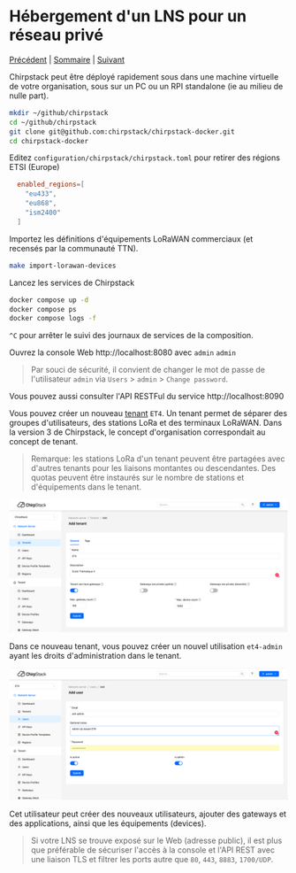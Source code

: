 # Hébergement d'un LNS pour un réseau privé

[Précédent](08g.md) | [Sommaire](README.md) |  [Suivant](15.md)

Chirpstack peut être déployé rapidement sous dans une machine virtuelle de votre organisation, sous sur un PC ou un RPI standalone (ie au milieu de nulle part).

```bash
mkdir ~/github/chirpstack
cd ~/github/chirpstack
git clone git@github.com:chirpstack/chirpstack-docker.git
cd chirpstack-docker
```

Editez `configuration/chirpstack/chirpstack.toml` pour retirer des régions ETSI (Europe)

```toml
  enabled_regions=[
    "eu433",
    "eu868",
    "ism2400"
  ]
```

Importez les définitions d'équipements LoRaWAN commerciaux (et recensés par la communauté TTN).
```bash
make import-lorawan-devices
```

Lancez les services de Chirpstack
```bash
docker compose up -d
docker compose ps
docker compose logs -f
```

`^C` pour arrêter le suivi des journaux de services de la composition.

Ouvrez la console Web http://localhost:8080 avec `admin` `admin`

> Par souci de sécurité, il convient de changer le mot de passe de l'utilisateur `admin` via `Users` > `admin` > `Change password`.

Vous pouvez aussi consulter l'API RESTFul du service http://localhost:8090

Vous pouvez créer un nouveau [tenant](https://www.chirpstack.io/docs/chirpstack/use/tenants.html) `ET4`. Un tenant permet de séparer des groupes d'utilisateurs, des stations LoRa et des terminaux LoRaWAN. Dans la version 3 de Chirpstack, le concept d'organisation correspondait au concept de tenant.

> Remarque: les stations LoRa d'un tenant peuvent être partagées avec d'autres tenants pour les liaisons montantes ou descendantes. Des quotas peuvent être instaurés sur le nombre de stations et d'équipements dans le tenant.

![](images/chirpstack4-onpremice-tenant-01.png)

Dans ce nouveau tenant, vous pouvez créer un nouvel utilisation `et4-admin` ayant les droits d'administration dans le tenant.

![](images/chirpstack4-onpremice-tenant-02.png)

Cet utilisateur peut créer des nouveaux utilisateurs, ajouter des gateways et des applications, ainsi que les équipements (devices).

> Si votre LNS se trouve exposé sur le Web (adresse public), il est plus que préférable de sécuriser l'accès à la console et l'API REST avec une liaison TLS et filtrer les ports autre que `80`, `443`, `8883`, `1700/UDP`.
